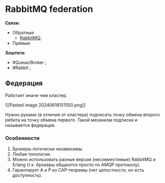 # RabbitMQ federation

**Связи:**
- Обратные
	- [RabbitMQ](rabbit-mq.md);
- Прямые:

**Хештеги:**
- #Queue/Broker ;
- #Rabbit ;

## Федерация

Работает иначе чем кластер.

![[Pasted image 20240618151550.png]]

Нужно руками (в отличие от кластера) подписать точку обмена второго ребита на точку обмена первого. Такой механизм подписки и называется федерация.

### Особенности

1) Брокеры логически независимы.
2) Любая топология.
3) Можно использовать разные версии (несовместимые) RabbitMQ и Erlang (т.к. брокеры общаются просто по AMQP протоколу).
4) Гарантирует A и P из CAP-теоремы (нет целостности, но есть доступность).
